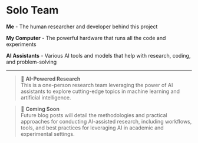 # Solo Team

**Me** - The human researcher and developer behind this project

**My Computer** - The powerful hardware that runs all the code and experiments

**AI Assistants** - Various AI tools and models that help with research, coding, and problem-solving

---

> 🤖 **AI-Powered Research**  
> This is a one-person research team leveraging the power of AI assistants to explore cutting-edge topics in machine learning and artificial intelligence. 

> 📝 **Coming Soon**  
> Future blog posts will detail the methodologies and practical approaches for conducting AI-assisted research, including workflows, tools, and best practices for leveraging AI in academic and experimental settings. 